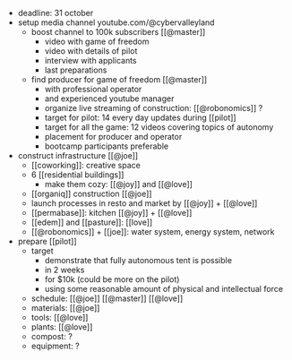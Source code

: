 - deadline: 31 october
- setup media channel youtube.com/@cybervalleyland
	- boost channel to 100k subscribers [[@master]]
		- video with game of freedom
		- video with details of pilot
		- interview with applicants
		- last preparations
	- find producer for game of freedom [[@master]]
		- with professional operator
		- and experienced youtube manager
		- organize live streaming of construction: [[@robonomics]] ?
		- target for pilot: 14 every day updates during [[pilot]]
		- target for all the game: 12 videos covering topics of autonomy
		- placement for producer and operator
		- bootcamp participants preferable
- construct infrastructure [[@joe]]
	- [[coworking]]: creative space
	- 6 [[residential buildings]]
		- make them cozy: [[@joy]] and [[@love]]
	- [[organiq]] construction [[@joe]]
	- launch processes in resto and market by [[@joy]] + [[@love]]
	- [[permabase]]: kitchen [[@joy]] + [[@love]]
	- [[edem]] and [[pasture]]: [[love]]
	- [[@robonomics]] + [[joe]]: water system, energy system, network
- prepare [[pilot]]
	- target
		- demonstrate that fully autonomous tent is possible
		- in 2 weeks
		- for $10k (could be more on the pilot)
		- using some reasonable amount of physical and intellectual force
	- schedule: [[@joe]] [[@master]] [[@love]]
	- materials: [[@joe]]
	- tools: [[@love]]
	- plants: [[@love]]
	- compost: ?
	- equipment: ?